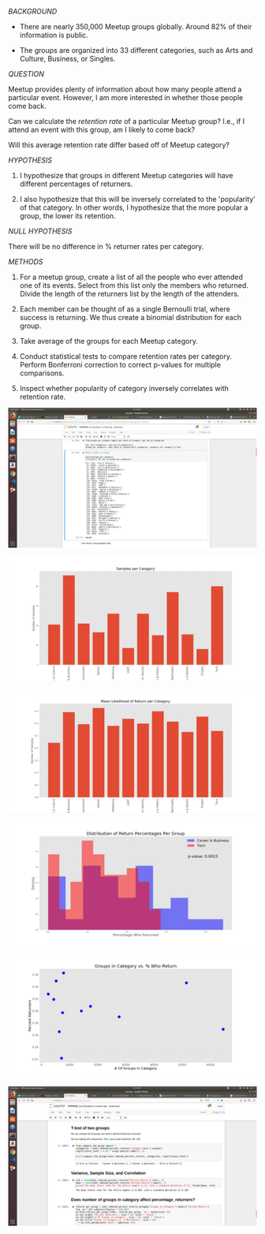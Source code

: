 
*BACKGROUND*

* There are nearly 350,000 Meetup groups globally. Around 82% of their information is public.

* The groups are organized into 33 different categories, such as Arts and Culture, Business, or Singles. 

*QUESTION*

Meetup provides plenty of information about how many people attend a particular event. However, I am more interested in whether those people come back.

Can we calculate the *retention rate* of a particular Meetup group? I.e., if I attend an event with this group, am I likely to come back? 

Will this average retention rate differ based off of Meetup category?

*HYPOTHESIS*

1. I hypothesize that groups in different Meetup categories will have different percentages of returners. 

2. I also hypothesize that this will be inversely correlated to the 'popularity' of that category. In other words, I hypothesize that the more popular a group, the lower its retention. 

*NULL HYPOTHESIS*

There will be no difference in % returner rates per category.

*METHODS*

1. For a meetup group, create a list of all the people who ever attended one of its events. Select from this list only the members who returned. Divide the length of the returners list by the length of the attenders. 

2. Each member can be thought of as a single Bernoulli trial, where success is returning. We thus create a binomial distribution for each group.

2. Take average of the groups for each Meetup category.

3. Conduct statistical tests to compare retention rates per category. Perform Bonferroni correction to correct p-values for multiple comparisons. 

4. Inspect whether popularity of category inversely correlates with retention rate.


![Categories](fig/Number_per_category.png)

![number](fig/Number_Samples_Per_category.jpg)

![means](fig/Means_Per_category.jpg)

![distribution](Distribution_of_Career_vs_Tech.jpg)

![scatter](fig/Groups_in_category_vs_Who_Return.jpg)

![t-tests](fig/T-test_Results.png)
